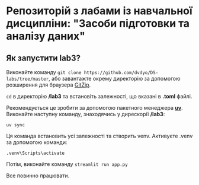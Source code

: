 # Репозиторій з лабами із навчальної дисципліни: "Засоби підготовки та аналізу даних"
## Як запустити lab3?

Виконайте команду `git clone https://github.com/dvdyo/DS-labs/tree/master`, або завантажте окрему директорію за допомогою розширення для браузера [GitZip](https://chromewebstore.google.com/detail/gitzip-for-github/ffabmkklhbepgcgfonabamgnfafbdlkn?pli=1).

`cd` в директорію **/lab3** та встановіть залежності, що вказані в **.toml** файлі.

Рекомендується це зробити за допомогою пакетного менеджера [**uv**](https://github.com/astral-sh/uv). Виконайте наступну команду, знаходячись у дирескорії **/lab3**:

`uv sync`

Ця команда встановить усі залежності та створить venv. Активуєте .venv за допомогою команди:

`.venv\Scripts\activate`

Потім, виконайте команду `streamlit run app.py`

Все повинно працювати.
